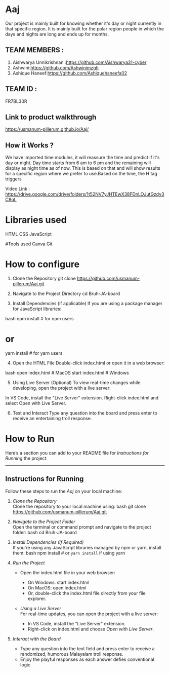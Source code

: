 # Aaj
Our project is mainly built for knowing whether it's day or night currently in that specific region. It is mainly built for the polar region people in which the days and nights are long and ends up for months.

## TEAM MEMBERS :
1. Aishwarya Unnikrishnan :https://github.com/Aishwarya31-cyber
2. Ashwini:https://github.com/Ashwinimzgh
3. Ashique Haneef:https://github.com/Ashiquehaneefa02

## TEAM ID :
FR7BL30R

## Link to product walkthrough
https://usmanum-pillerum.github.io/Aaj/

## How it Works ?
We have imported time modules, it will reassure the time and predict if it's day or night. Day time starts from 6 am to 6 pm and the remaining will display as night time as of now. This is based on that and will show results for a specific region where we prefer to use.Based on the time, the H tag triggers 

Video Link : https://drive.google.com/drive/folders/1t52NV7yJHTEwX38FDnLOJutGzdv3C8qL

# Libraries used
HTML
CSS 
JavaScript

#Tools used
Canva
Git

# How to configure
1. Clone the Repository
git clone https://github.com/usmanum-pillerum/Aaj.git

2. Navigate to the Project Directory
cd Bruh-JA-board

3. Install Dependencies (if applicable)
If you are using a package manager for JavaScript libraries:

bash
npm install      # for npm users
# or
yarn install     # for yarn users

4. Open the HTML File
Double-click index.html or open it in a web browser:

bash
open index.html  # MacOS
start index.html # Windows

5. Using Live Server (Optional)
To view real-time changes while developing, open the project with a live server:

In VS Code, install the "Live Server" extension.
Right-click index.html and select Open with Live Server.

6. Test and Interact
Type any question into the board and press enter to receive an entertaining troll response.

# How to Run
Here’s a section you can add to your README file for *Instructions for Running* the project:

---

## Instructions for Running

Follow these steps to run the *Aaj* on your local machine:

1. *Clone the Repository*  
   Clone the repository to your local machine using:
   bash
   git clone https://github.com/usmanum-pillerum/Aaj.git

   

2. *Navigate to the Project Folder*  
   Open the terminal or command prompt and navigate to the project folder:
   bash
   cd Bruh-JA-board
   

3. *Install Dependencies (If Required)*  
   If you're using any JavaScript libraries managed by npm or yarn, install them:
   bash
   npm install   # or `yarn install` if using yarn
   

4. *Run the Project*  
   - Open the index.html file in your web browser:
     - On Windows: start index.html
     - On MacOS: open index.html
     - Or, double-click the index.html file directly from your file explorer.
   
   - *Using a Live Server*  
     For real-time updates, you can open the project with a live server:
     - In VS Code, install the "Live Server" extension.
     - Right-click on index.html and choose *Open with Live Server*.

5. *Interact with the Board*  
   - Type any question into the text field and press enter to receive a randomized, humorous Malayalam troll response.
   - Enjoy the playful responses as each answer defies conventional logic
